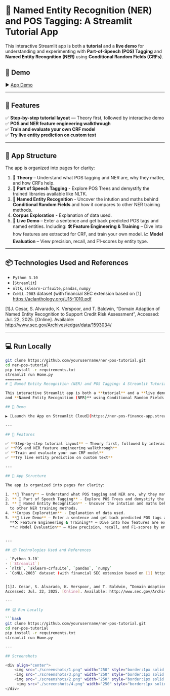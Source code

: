 # 🧠 Named Entity Recognition (NER) and POS Tagging: A Streamlit Tutorial App

This interactive Streamlit app is both a **tutorial** and a **live demo** for understanding and experimenting with **Part-of-Speech (POS) Tagging** 
and **Named Entity Recognition (NER)** using **Conditional Random Fields (CRFs)**.

## 🧪 Demo

▶️ [App Demo](https://ner-pos-finance-app.streamlit.app/)

---

## 🚀 Features

✅ **Step-by-step tutorial layout** — Theory first, followed by interactive demo  
✅ **POS and NER feature engineering walkthrough**  
✅ **Train and evaluate your own CRF model**  
✅ **Try live entity prediction on custom text**

---

## 🧱 App Structure

The app is organized into pages for clarity:

1. **📖 Theory** – Understand what POS tagging and NER are, why they matter, and how CRFs help.
2. **📖 Part of Speech Tagging** - Explore POS Trees and demystify the trained libraries available like NLTK.
3. **📖 Named Entity Recognition** - Uncover the intution and maths behind **Conditional Random Fields** and how it compares
  to other NER training methods.
4. **Corpus Exploration** - Explanation of data used.
5. **📝 Live Demo** – Enter a sentence and get back predicted POS tags and named entities. Including:
  **🛠️ Feature Engineering & Training** – Dive into how features are extracted for CRF, and train your own model.
  **📈 Model Evaluation** – View precision, recall, and F1-scores by entity type.


---

## 📦 Technologies Used and References

- `Python 3.10`
- [`Streamlit`]
- `nltk`, `sklearn-crfsuite`, `pandas`, `numpy`
- `CoNLL-2003` dataset (with financial SEC extension based on [1] https://aclanthology.org/U15-1010.pdf


[1]J. Cesar, S. Alvarado, K. Verspoor, and T. Baldwin, “Domain Adaption of Named Entity Recognition to Support Credit Risk Assessment”, 
Accessed: Jul. 22, 2025. [Online]. Available: http://www.sec.gov/Archives/edgar/data/1593034/                                                                            

---

## 💻 Run Locally

```bash
git clone https://github.com/yourusername/ner-pos-tutorial.git
cd ner-pos-tutorial
pip install -r requirements.txt
streamlit run Home.py
=======
# 🧠 Named Entity Recognition (NER) and POS Tagging: A Streamlit Tutorial App

This interactive Streamlit app is both a **tutorial** and a **live demo** for understanding and experimenting with **Part-of-Speech (POS) Tagging** 
and **Named Entity Recognition (NER)** using Conditional Random Fields (CRFs).

## 🧪 Demo

▶️ [Launch the App on Streamlit Cloud](https://ner-pos-finance-app.streamlit.app/)

---

## 🚀 Features

✅ **Step-by-step tutorial layout** — Theory first, followed by interactive demo  
✅ **POS and NER feature engineering walkthrough**  
✅ **Train and evaluate your own CRF model**  
✅ **Try live entity prediction on custom text**

---

## 🧱 App Structure

The app is organized into pages for clarity:

1. **📖 Theory** – Understand what POS tagging and NER are, why they matter, and how CRFs help.
2. ** 📖 Part of Speech Tagging** - Explore POS Trees and demystify the trained libraries available like NLTK.
3. ** 📖 Named Entity Recognition** - Uncover the intution and maths behind **Conditional Random Fields** and how it compares
  to other NER training methods.
4. **Corpus Exploration** - Explanation of data used.
5. **📝 Live Demo** – Enter a sentence and get back predicted POS tags and named entities. Including:
  **🛠️ Feature Engineering & Training** – Dive into how features are extracted for CRF, and train your own model.
  **📈 Model Evaluation** – View precision, recall, and F1-scores by entity type.


---

## 📦 Technologies Used and References

- `Python 3.10`
- [`Streamlit`]
- `nltk`, `sklearn-crfsuite`, `pandas`, `numpy`
- `CoNLL-2003` dataset (with financial SEC extension based on [1] https://aclanthology.org/U15-1010.pdf


[1]J. Cesar, S. Alvarado, K. Verspoor, and T. Baldwin, “Domain Adaption of Named Entity Recognition to Support Credit Risk Assessment”, 
Accessed: Jul. 22, 2025. [Online]. Available: http://www.sec.gov/Archives/edgar/data/1593034/                                                                            

---

## 💻 Run Locally

```bash
git clone https://github.com/yourusername/ner-pos-tutorial.git
cd ner-pos-tutorial
pip install -r requirements.txt
streamlit run Home.py

---

## Screenshots

<div align="center">
    <img src="./screenshots/1.png" width="250" style="border:1px solid #ccc; margin: 10px;" />
    <img src="./screenshots/3.png" width="250" style="border:1px solid #ccc; margin: 10px;" />
    <img src="./screenshots/2.png" width="250" style="border:1px solid #ccc; margin: 10px;" />
     <img src="./screenshots/4.png" width="250" style="border:1px solid #ccc; margin: 10px;" />
</div>

